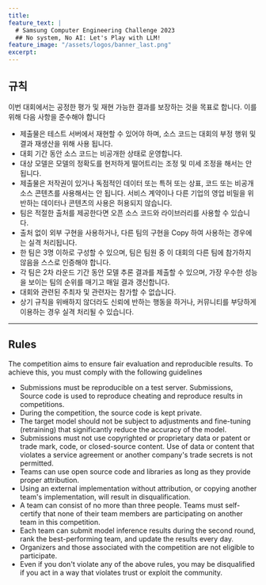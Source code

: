 ```yaml
---
title:
feature_text: |
  # Samsung Computer Engineering Challenge 2023
  ## No system, No AI: Let's Play with LLM!
feature_image: "/assets/logos/banner_last.png"
excerpt:
---
```

## 규칙

이번 대회에서는 공정한 평가 및 재현 가능한 결과를 보장하는 것을 목표로 합니다. 이를 위해 다음 사항을 준수해야 합니다  

* 제출물은 테스트 서버에서 재현할 수 있어야 하며, 소스 코드는 대회의 부정 행위 및 결과 재생산을 위해 사용 됩니다.
* 대회 기간 동안 소스 코드는 비공개한 상태로 운영합니다.
* 대상 모델은 모델의 정확도를 현저하게 떨어트리는 조정 및 미세 조정을 해서는 안 됩니다.
* 제출물은 저작권이 있거나 독점적인 데이터 또는 특허 또는 상표, 코드 또는 비공개 소스 콘텐츠를 사용해서는 안 됩니다. 서비스 계약이나 다른 기업의 영업 비밀을 위반하는 데이터나 콘텐츠의 사용은 허용되지 않습니다.
* 팀은 적절한 출처를 제공한다면 오픈 소스 코드와 라이브러리를 사용할 수 있습니다.
* 출처 없이 외부 구현을 사용하거나, 다른 팀의 구현을 Copy 하여 사용하는 경우에는 실격 처리됩니다.
* 한 팀은 3명 이하로 구성할 수 있으며, 팀은 팀원 중 이 대회의 다른 팀에 참가하지 않음을 스스로 인증해야 합니다.
* 각 팀은 2차 라운드 기간 동안 모델 추론 결과를 제출할 수 있으며, 가장 우수한 성능을 보이는 팀의 순위를 매기고 매일 결과 갱신합니다.  
* 대회와 관련된 주최자 및 관련자는 참가할 수 없습니다.
* 상기 규칙을 위배하지 않더라도 신뢰에 반하는 행동을 하거나, 커뮤니티를 부당하게 이용하는 경우 실격 처리될 수 있습니다.

<hr />

## Rules

The competition aims to ensure fair evaluation and reproducible results. To achieve this, you must comply with the following guidelines  

* Submissions must be reproducible on a test server. Submissions, Source code is used to reproduce cheating and reproduce results in competitions.
* During the competition, the source code is kept private.
* The target model should not be subject to adjustments and fine-tuning (retraining) that significantly reduce the accuracy of the model.  
* Submissions must not use copyrighted or proprietary data or patent or trade mark, code, or closed-source content. Use of data or content that violates a service agreement or another company's trade secrets is not permitted.
* Teams can use open source code and libraries as long as they provide proper attribution.  
* Using an external implementation without attribution, or copying another team's implementation, will result in disqualification.  
* A team can consist of no more than three people. Teams must self-certify that none of their team members are participating on another team in this competition.  
* Each team can submit model inference results during the second round, rank the best-performing team, and update the results every day.  
* Organizers and those associated with the competition are not eligible to participate.  
* Even if you don't violate any of the above rules, you may be disqualified if you act in a way that violates trust or exploit the community.  
